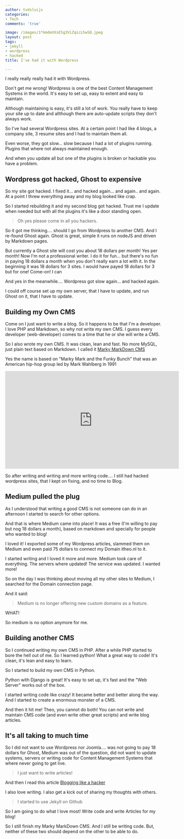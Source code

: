 ```yaml
---
author: tvdsluijs
categories:
- Tech
comments: 'true'

image: /images/1*kmdeXXsE5g3ViZqicLhwSQ.jpeg
layout: post
tags:
- jekyll
- wordpress
- hacked
title: I've had it with Wordpress

---
```

I really really really had it with Wordpress.

Don't get me wrong! Wordpress is one of the best Content Management Systems in the world. It's easy to set up, easy to extent and easy to maintain.

Although maintaining is easy, it's still a lot of work. You really have to keep your site up to date and allthough there are auto-update scripts they don't always work.

So I've had several Wordpress sites. At a certain point I had like 4 blogs, a company site, 3 resume sites and I had to maintain them all.
<!--more-->

Even worse, they got slow... slow because I had a lot of plugins running. Plugins that where not always maintained enough.

And when you update all but one of the plugins is broken or hackable you have a problem.

## Wordpress got hacked, Ghost to expensive

So my site got hacked. I fixed it... and hacked again... and again.. and again. At a point I threw everything away and my blog looked like crap.

So I started rebuilding it and my second blog got hacked. Trust me I update when needed but with all the plugins it's like a door standing open.

> Oh yes please come in all you hackers.

So it got me thinking.... should I go from Wordpress to another CMS. And I re-found Ghost again. Ghost is great, simple it runs on nodeJS and driven by Markdown pages.

But currently a Ghost site will cost you about 18 dollars per month! Yes per month! Now I'm not a professional writer. I do it for fun... but there's no fun in paying 18 dollars a month when you don't really earn a lot with it. In the beginning it was 18 dollars for 3 sites. I would have payed 18 dollars for 3 but for one! Come-on! I can

And yes in the meanwhile.... Wordpress got slow again... and hacked again.

I could off course set up my own server, that I have to update, and run Ghost on it, that I have to update.

## Building my Own CMS

Come on I just want to write a blog. So it happens to be that I'm a developer. I love PHP and Markdown, so why not write my own CMS. I guess every developer (web-developer) comes to a time that he or she will write a CMS.

So I also wrote my own CMS. It was clean, lean and fast. No more MySQL, just plain text based on Markdown. I called it [Marky MarkDown CMS](https://github.com/tvdsluijs/marky-markdown-cms)

Yes the name is based on "Marky Mark and the Funky Bunch" that was an American hip-hop group led by Mark Wahlberg in 1991

<iframe width="560" height="315" src="https://www.youtube.com/embed/AO9909uexu8" frameborder="0" allow="autoplay; encrypted-media" allowfullscreen></iframe>

So after writing and writing and more writing code.... I still had hacked wordpress sites, that I kept on fixing, and no time to Blog.

## Medium pulled the plug

As I understood that writing a good CMS is not someone can do in an afternoon I started to search for other options.

And that is where Medium came into place! It was a free (I'm willing to pay but nog 18 dollars a month), based on markdown and specially for people who wanted to blog!

I loved it! I exported some of my Wordpress articles, slammed them on Medium and even paid 75 dollars to connect my Domain itheo.nl to it.

I started writing and I loved it more and more. Medium took care of everything. The servers where updated! The service was updated. I wanted more!

So on the day I was thinking about moving all my other sites to Medium, I searched for the Domain connection page.

And it said:

> Medium is no longer offering new custom domains as a feature.

WHAT!

So medium is no option anymore for me.

## Building another CMS

So I continued writing my own CMS in PHP. After a while PHP started to bore the hell out of me. So I learned python! What a great way to code! It's clean, it's lean and easy to learn.

So I started to build my own CMS in Python.

Python with Django is great! It's easy to set up, it's fast and the "Web Server" works out of the box.

I started writing code like crazy! It became better and better along the way. And I started to create a enormous monster of a CMS.

And then it hit me! Theo, you cannot do both! You can not write and maintain CMS code (and even write other great scripts) and write blog articles.

## It's all taking to much time

So I did not want to use Wordpress nor Joomla.... was not going to pay 18 dollars for Ghost, Medium was out of the question, did not want to update systems, servers or writing code for Content Management Systems that where never going to get live.

> I just want to write articles!

And then I read this article [Blogging like a hacker](http://tom.preston-werner.com/2008/11/17/blogging-like-a-hacker.html)

I also love writing. I also get a kick out of sharing my thoughts with others.

> I started to use Jekyll on Github

So I am going to do what I love most! Write code and write Articles for my blog!

So I still finish my Marky MarkDown CMS. And I still be writing code. But, neither of these two should depend on the other to be able to do.
